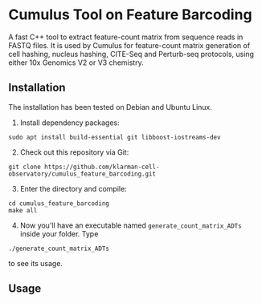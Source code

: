 # Cumulus Tool on Feature Barcoding

A fast C++ tool to extract feature-count matrix from sequence reads in FASTQ files. It is used by Cumulus for feature-count matrix generation of cell hashing, nucleus hashing, CITE-Seq and Perturb-seq protocols, using either 10x Genomics V2 or V3 chemistry.

## Installation

The installation has been tested on Debian and Ubuntu Linux.

1. Install dependency packages:

```
sudo apt install build-essential git libboost-iostreams-dev
```

2. Check out this repository via Git:

```
git clone https://github.com/klarman-cell-observatory/cumulus_feature_barcoding.git
```

3. Enter the directory and compile:

```
cd cumulus_feature_barcoding
make all
```

4. Now you'll have an executable named ``generate_count_matrix_ADTs`` inside your folder. Type 

```
./generate_count_matrix_ADTs
```

to see its usage.

## Usage